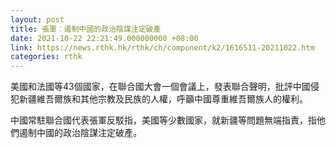 ```yaml
---
layout: post
title: 張軍︰遏制中國的政治陰謀注定破產
date: 2021-10-22 22:21:49.000000000 +08:00
link: https://news.rthk.hk/rthk/ch/component/k2/1616511-20211022.htm
categories: rthk
---
```


美國和法國等43個國家，在聯合國大會一個會議上，發表聯合聲明，批評中國侵犯新疆維吾爾族和其他宗教及民族的人權，呼籲中國尊重維吾爾族人的權利。

中國常駐聯合國代表張軍反駁指，美國等少數國家，就新疆等問題無端指責，指他們遏制中國的政治陰謀注定破產。
